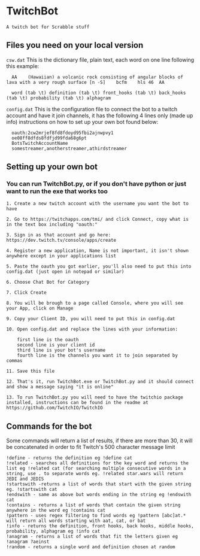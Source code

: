 # TwitchBot 
`A twitch bot for Scrabble stuff`

## Files you need on your local version

  `csw.dat`
   This is the dictionary file, plain text, each word on one line following this example:
      
      AA	(Hawaiian) a volcanic rock consisting of angular blocks of lava with a very rough surface [n -S]	bcfm	hls	46	AA
      
      word (tab \t) definition (tab \t) front_hooks (tab \t) back_hooks (tab \t) probability (tab \t) alphagram
      
  `config.dat`
   This is the configuration file to connect the bot to a twitch account and have it join channels, it has the following 4 lines only (made up info) instructions on how to set up your own bot found below:
    
      oauth:2cw2mrjef8fd8fdoyd95fbi2ajnwpvy1
      oe08ff8dfds8fdfjd99fda68g6pt
      BotsTwitchAccountName
      somestreamer,anotherstreamer,athirdstreamer
      
    
## Setting up your own bot 
### You can run TwitchBot.py, or if you don't have python or just want to run the exe that works too

  	1. Create a new twitch account with the username you want the bot to have

  	2. Go to https://twitchapps.com/tmi/ and click Connect, copy what is in the text box including "oauth:"

  	3. Sign in as that account and go here: https://dev.twitch.tv/console/apps/create

  	4. Register a new application, Name is not important, it isn't shown anywhere except in your applications list

  	5. Paste the oauth you got earlier, you'll also need to put this into config.dat (just open in notepad or similar)

  	6. Choose Chat Bot for Category

  	7. Click Create

  	8. You will be brough to a page called Console, where you will see your App, click on Manage

  	9. Copy your Client ID, you will need to put this in config.dat

  	10. Open config.dat and replace the lines with your information:
	  	
		first line is the oauth
	  	second line is your client id
	  	third line is your bot's username
	  	fourth line is the channels you want it to join separated by commas

  	11. Save this file

  	12. That's it, run TwitchBot.exe or TwitchBot.py and it should connect and show a message saying "it is online"
    
    13. To run TwitchBot.py you will need to have the twitchio package installed, instructions can be found in the readme at https://github.com/TwitchIO/TwitchIO

## Commands for the bot

Some commands will return a list of results, if there are more than 30, it will be concatenated in order to fit Twitch's 500 character message limit

	!define - returns the definition eg !define cat
	!related - searches all definitions for the key word and returns the list eg !related cat (for searching multiple consecutive words in a string, use . to separate words eg. !related star.wars will return JEDI and JEDIS
	!startswith -returns a list of words that start with the given string eg. !startswith cat
	!endswith - same as above but words ending in the string eg !endswith cat
	!contains - returns a list of words that contain the given string anywhere in the word eg !contains cat
	!pattern - uses regex filtering to find words eg !pattern [abc]at.* will return all words starting with aat, cat, or bat
	!info - returns the definition, front hooks, back hooks, middle hooks, probability, alphagram eg !info cat
	!anagram - returns a list of words that fit the letters given eg !anagram ?aeinst
	!random - returns a single word and definition chosen at random
